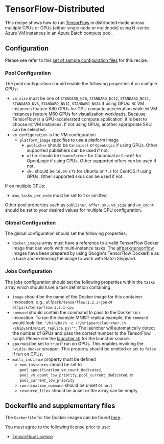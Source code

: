 # TensorFlow-Distributed
This recipe shows how to run [TensorFlow](https://www.tensorflow.org/) in
distributed mode across multiple CPUs or GPUs (either single node or multinode)
using N-series Azure VM instances in an Azure Batch compute pool.

## Configuration
Please see refer to this [set of sample configuration files](./config) for
this recipe.

### Pool Configuration
The pool configuration should enable the following properties if on multiple
GPUs:
* `vm_size` must be one of `STANDARD_NC6`, `STANDARD_NC12`, `STANDARD_NC24`,
`STANDARD_NV6`, `STANDARD_NV12`, `STANDARD_NV24` if using GPUs.
`NC` VM instances feature K80 GPUs for GPU compute acceleration while `NV` VM
instances feature M60 GPUs for visualization workloads. Because TensorFlow is
a GPU-accelerated compute application, it is best to choose `NC` VM instances.
If not using GPUs, another appropriate SKU can be selected.
* `vm_configuration` is the VM configuration
  * `platform_image` specifies to use a platform image
    * `publisher` should be `Canonical` or `OpenLogic` if using GPUs. Other
      supported publishers can be used if not.
    * `offer` should be `UbuntuServer` for Canonical or `CentOS` for OpenLogic
      if using GPUs. Other supported offers can be used if not.
    * `sku` should be `16.04-LTS` for Ubuntu or `7.3` for CentOS if using
      GPUs. Other supported skus can be used if not.

If on multiple CPUs:
* `max_tasks_per_node` must be set to 1 or omitted

Other pool properties such as `publisher`, `offer`, `sku`, `vm_size` and
`vm_count` should be set to your desired values for multiple CPU configuration.

### Global Configuration
The global configuration should set the following properties:
* `docker_images` array must have a reference to a valid TensorFlow Docker
image that can work with multi-instance tasks. The
[alfpark/tensorflow](https://hub.docker.com/r/alfpark/tensorflow)
images have been prepared by using Google's TensorFlow Dockerfile as a base
and extending the image to work with Batch Shipyard.

### Jobs Configuration
The jobs configuration should set the following properties within the `tasks`
array which should have a task definition containing:
* `image` should be the name of the Docker image for this container invocation,
e.g., `alfpark/tensorflow:1.2.1-gpu` or `alfpark/tensorflow:1.2.1-cpu`
* `command` should contain the command to pass to the Docker run invocation.
To run the example MNIST replica example, the `command` would look
like: `"/bin/bash -c \"/shipyard/launcher.sh /shipyard/mnist_replica.py\""`.
The launcher will automatically detect the number of GPUs and pass the correct
number to the TensorFlow script. Please see the
[launcher.sh](docker/gpu/launcher.sh) for the launcher source.
* `gpu` must be set to `true` if run on GPUs. This enables invoking the
`nvidia-docker` wrapper. This property should be omitted or set to `false`
if run on CPUs.
* `multi_instance` property must be defined
  * `num_instances` should be set to `pool_specification_vm_count_dedicated`,
    `pool_vm_count_low_priority`, `pool_current_dedicated`, or
    `pool_current_low_priority`
  * `coordination_command` should be unset or `null`
  * `resource_files` should be unset or the array can be empty

## Dockerfile and supplementary files
The `Dockerfile` for the Docker images can be found [here](./docker).

You must agree to the following license prior to use:
* [TensorFlow License](https://github.com/tensorflow/tensorflow/blob/master/LICENSE)
